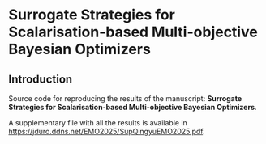 # Surrogate Strategies for Scalarisation-based Multi-objective Bayesian Optimizers

## Introduction

Source code for reproducing the results of the manuscript: **Surrogate Strategies for Scalarisation-based Multi-objective Bayesian Optimizers**. 

A supplementary file with all the results is available in https://jduro.ddns.net/EMO2025/SupQingyuEMO2025.pdf.

